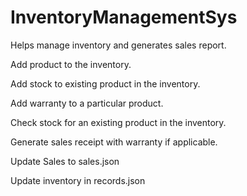 # InventoryManagementSys
Helps manage inventory and generates sales report.

Add product to the inventory.

Add stock to existing product in the inventory.

Add warranty to a particular product.

Check stock for an existing product in the inventory.

Generate sales receipt with warranty if applicable.

Update Sales to sales.json

Update inventory in records.json
